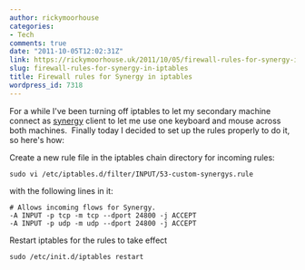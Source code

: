 ```yaml
---
author: rickymoorhouse
categories:
- Tech
comments: true
date: "2011-10-05T12:02:31Z"
link: https://rickymoorhouse.uk/2011/10/05/firewall-rules-for-synergy-in-iptables/
slug: firewall-rules-for-synergy-in-iptables
title: Firewall rules for Synergy in iptables
wordpress_id: 7318
---
```


For a while I've been turning off iptables to let my secondary machine connect as [synergy](http://synergy2.sourceforge.net) client to let me use one keyboard and mouse across both machines.  Finally today I decided to set up the rules properly to do it, so here's how:

Create a new rule file in the iptables chain directory for incoming rules:


    
    sudo vi /etc/iptables.d/filter/INPUT/53-custom-synergys.rule







with the following lines in it:


    
    # Allows incoming flows for Synergy.
    -A INPUT -p tcp -m tcp --dport 24800 -j ACCEPT
    -A INPUT -p udp -m udp --dport 24800 -j ACCEPT



Restart iptables for the rules to take effect


    
    sudo /etc/init.d/iptables restart
